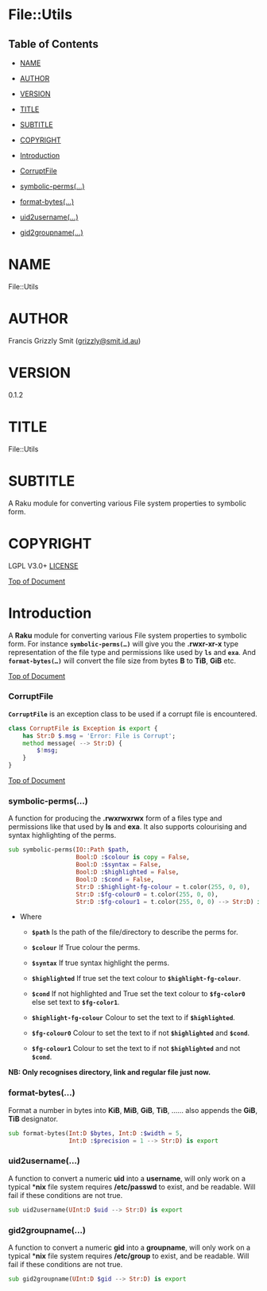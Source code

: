 File::Utils
===========

Table of Contents
-----------------

  * [NAME](#name)

  * [AUTHOR](#author)

  * [VERSION](#version)

  * [TITLE](#title)

  * [SUBTITLE](#subtitle)

  * [COPYRIGHT](#copyright)

  * [Introduction](#introduction)

  * [CorruptFile](#corruptfile)

  * [symbolic-perms(…)](#symbolic-perms)

  * [format-bytes(…)](#format-bytes)

  * [uid2username(…)](#uid2username)

  * [gid2groupname(…)](#gid2groupname)

NAME
====

File::Utils 

AUTHOR
======

Francis Grizzly Smit (grizzly@smit.id.au)

VERSION
=======

0.1.2

TITLE
=====

File::Utils

SUBTITLE
========

A Raku module for converting various File system properties to symbolic form.

COPYRIGHT
=========

LGPL V3.0+ [LICENSE](https://github.com/grizzlysmit/File-Utils/blob/main/LICENSE)

[Top of Document](#table-of-contents)

Introduction
============

A **Raku** module for converting various File system properties to symbolic form. For instance **`symbolic-perms(…)`** will give you the **.rwxr-xr-x** type representation of the file type and permissions like used by **`ls`** and **`exa`**. And **`format-bytes(…)`** will convert the file size from bytes **B** to **TiB**, **GiB** etc.

[Top of Document](#table-of-contents)

### CorruptFile

**`CorruptFile`** is an exception class to be used if a corrupt file is encountered. 

```raku
class CorruptFile is Exception is export {
    has Str:D $.msg = 'Error: File is Corrupt';
    method message( --> Str:D) {
        $!msg;
    }
}
```

[Top of Document](#table-of-contents)

### symbolic-perms(…)

A function for producing the **.rwxrwxrwx** form of a files type and permissions like that used by **ls** and **exa**. It also supports colourising and syntax highlighting of the perms.

```raku
sub symbolic-perms(IO::Path $path,
                   Bool:D :$colour is copy = False,
                   Bool:D :$syntax = False, 
                   Bool:D :$highlighted = False, 
                   Bool:D :$cond = False, 
                   Str:D :$highlight-fg-colour = t.color(255, 0, 0), 
                   Str:D :$fg-colour0 = t.color(255, 0, 0), 
                   Str:D :$fg-colour1 = t.color(255, 0, 0) --> Str:D) is export {
```

  * Where

    * **`$path`** Is the path of the file/directory to describe the perms for.

    * **`$colour`** If True colour the perms.

    * **`$syntax`** If true syntax highlight the perms.

    * **`$highlighted`** If true set the text colour to **`$highlight-fg-colour`**.

    * **`$cond`** If not highlighted and True set the text colour to **`$fg-color0`** else set text to **`$fg-color1`**.

    * **`$highlight-fg-colour`** Colour to set the text to if **`$highlighted`**.

    * **`$fg-colour0`** Colour to set the text to if not **`$highlighted`** and **`$cond`**.

    * **`$fg-colour1`** Colour to set the text to if not **`$highlighted`** and not **`$cond`**.

**NB: Only recognises directory, link and regular file just now.**

### format-bytes(…)

Format a number in bytes into **KiB**, **MiB**, **GiB**, **TiB**, …… also appends the **GiB**, **TiB** designator. 

```raku
sub format-bytes(Int:D $bytes, Int:D :$width = 5,
                 Int:D :$precision = 1 --> Str:D) is export
```

### uid2username(…)

A function to convert a numeric **uid** into a **username**, will only work on a typical ***nix** file system requires **/etc/passwd** to exist, and be readable. Will fail if these conditions are not true.

```raku
sub uid2username(UInt:D $uid --> Str:D) is export
```

### gid2groupname(…)

A function to convert a numeric **gid** into a **groupname**, will only work on a typical ***nix** file system requires **/etc/group** to exist, and be readable. Will fail if these conditions are not true.

```raku
sub gid2groupname(UInt:D $gid --> Str:D) is export
```


